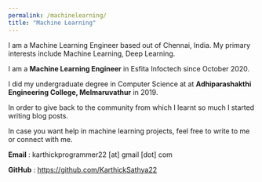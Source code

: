 ```yaml
---
permalink: /machinelearning/
title: "Machine Learning"
---
```


I am a Machine Learning Engineer based out of Chennai, India. My primary interests include Machine Learning, Deep Learning.

I am a **Machine Learning Engineer** in Esfita Infoctech since October 2020.

I did my undergraduate degree in Computer Science at at **Adhiparashakthi Engineering College, Melmaruvathur** in 2019.

In order to give back to the community from which I learnt so much I started writing blog posts.

In case you want help in machine learning projects, feel free to write to me or connect with me.

**Email** : karthickprogrammer22 [at] gmail [dot] com

**GitHub** : https://github.com/KarthickSathya22